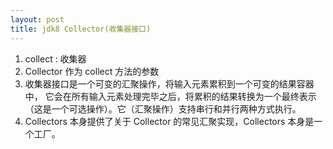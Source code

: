 ```yaml
---
layout: post
title: jdk8 Collector(收集器接口)
---
```

1. collect : 收集器
2. Collector 作为 collect 方法的参数
3. 收集器接口是一个可变的汇聚操作，将输入元素累积到一个可变的结果容器中，
它会在所有输入元素处理完毕之后，将累积的结果转换为一个最终表示（这是一个可选操作）。它（汇聚操作）支持串行和并行两种方式执行。
4. Collectors 本身提供了关于 Collector 的常见汇聚实现，Collectors 本身是一个工厂。